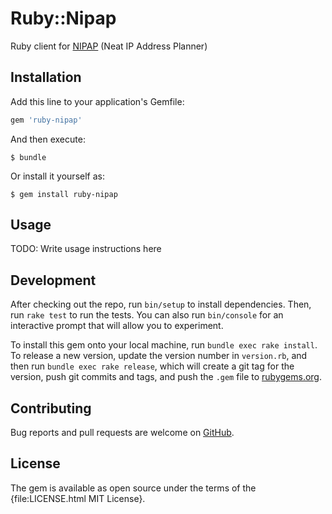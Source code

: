 # Ruby::Nipap

Ruby client for [NIPAP][1] (Neat IP Address Planner)

## Installation

Add this line to your application's Gemfile:

```ruby
gem 'ruby-nipap'
```

And then execute:

    $ bundle

Or install it yourself as:

    $ gem install ruby-nipap

## Usage

TODO: Write usage instructions here

## Development

After checking out the repo, run `bin/setup` to install dependencies. Then, run
`rake test` to run the tests. You can also run `bin/console` for an interactive
prompt that will allow you to experiment.

To install this gem onto your local machine, run `bundle exec rake install`. To
release a new version, update the version number in `version.rb`, and then run
`bundle exec rake release`, which will create a git tag for the version, push
git commits and tags, and push the `.gem` file to [rubygems.org][2].

## Contributing

Bug reports and pull requests are welcome on [GitHub][3].

## License

The gem is available as open source under the terms of the {file:LICENSE.html MIT License}.

[1]: http://spritelink.github.io/NIPAP/
[2]: https://rubygems.org
[3]: https://github.com/quixoten/ruby-nipap
